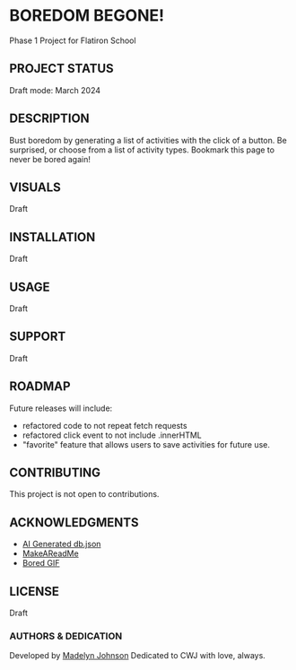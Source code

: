 # BOREDOM BEGONE!
Phase 1 Project for Flatiron School

## PROJECT STATUS
Draft mode: March 2024

## DESCRIPTION
Bust boredom by generating a list of activities with the click of a button. Be surprised, or choose from a list of activity types. Bookmark this page to never be bored again!

## VISUALS
Draft

## INSTALLATION
Draft

## USAGE
Draft

## SUPPORT
Draft

## ROADMAP
Future releases will include:
- refactored code to not repeat fetch requests
- refactored click event to not include .innerHTML
- "favorite" feature that allows users to save activities for future use. 

## CONTRIBUTING
This project is not open to contributions.

## ACKNOWLEDGMENTS
- [AI Generated db.json](https://www.phind.com)
- [MakeAReadMe](https://www.makeareadme.com)
- [Bored GIF](https://media4.giphy.com/media/v1.Y2lkPTc5MGI3NjExYnpsYmkzdm13ZnBiNm96YzBvMGI0MDZvdzBybWVodTFmYnJrdW1pbSZlcD12MV9pbnRlcm5hbF9naWZfYnlfaWQmY3Q9Zw/UUmVHVga4uEwWFk0AR/giphy.gif)

## LICENSE
Draft

### AUTHORS & DEDICATION
Developed by [Madelyn Johnson](https://github.com/ladynem)
Dedicated to CWJ with love, always.
